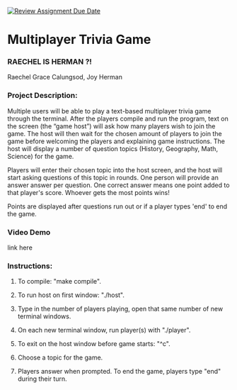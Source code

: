 [![Review Assignment Due Date](https://classroom.github.com/assets/deadline-readme-button-22041afd0340ce965d47ae6ef1cefeee28c7c493a6346c4f15d667ab976d596c.svg)](https://classroom.github.com/a/Vh67aNdh)
# Multiplayer Trivia Game

### RAECHEL IS HERMAN ?!
Raechel Grace Calungsod, Joy Herman
       
### Project Description:

Multiple users will be able to play a text-based multiplayer trivia game through the terminal. 
After the players compile and run the program, text on the screen (the “game host”) will ask how
many players wish to join the game. The host will then wait for the chosen amount of players to
join the game before welcoming the players and explaining game instructions. The host will 
display a number of question topics (History, Geography, Math, Science) for the game.  

Players will enter their chosen topic into the host screen, and the host will start asking questions 
of this topic in rounds. One person will provide an answer answer per question. One correct answer 
means one point added to that player's score. Whoever gets the most points wins! 

Points are displayed after questions run out or if a player types 'end' to end the game.

### Video Demo

link here
  
### Instructions:
1. To compile: "make compile".

2. To run host on first window: "./host".

3. Type in the number of players playing, open that same number of new terminal
windows.

4. On each new terminal window, run player(s) with "./player".

5. To exit on the host window before game starts: "^c".

6. Choose a topic for the game.

7. Players answer when prompted. To end the game, players type "end" during their turn.
